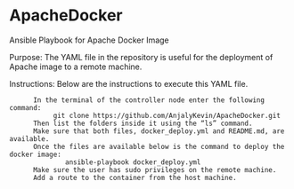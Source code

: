 # ApacheDocker
Ansible Playbook for Apache Docker Image

Purpose: The YAML file in the repository is useful for the deployment of Apache image to a remote machine.

Instructions: Below are the instructions to execute this YAML file.
          
          In the terminal of the controller node enter the following command:
               git clone https://github.com/AnjalyKevin/ApacheDocker.git
          Then list the folders inside it using the “ls” command.
          Make sure that both files, docker_deploy.yml and README.md, are available.
          Once the files are available below is the command to deploy the docker image:
		          ansible-playbook docker_deploy.yml
          Make sure the user has sudo privileges on the remote machine.
          Add a route to the container from the host machine.

